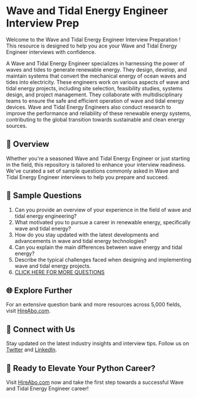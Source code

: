 # Wave and Tidal Energy Engineer Interview Prep

Welcome to the Wave and Tidal Energy Engineer Interview Preparation ! This resource is designed to help you ace your Wave and Tidal Energy Engineer interviews with confidence.

A Wave and Tidal Energy Engineer specializes in harnessing the power of waves and tides to generate renewable energy. They design, develop, and maintain systems that convert the mechanical energy of ocean waves and tides into electricity. These engineers work on various aspects of wave and tidal energy projects, including site selection, feasibility studies, systems design, and project management. They collaborate with multidisciplinary teams to ensure the safe and efficient operation of wave and tidal energy devices. Wave and Tidal Energy Engineers also conduct research to improve the performance and reliability of these renewable energy systems, contributing to the global transition towards sustainable and clean energy sources.

## 🚀 Overview

Whether you're a seasoned Wave and Tidal Energy Engineer or just starting in the field, this repository is tailored to enhance your interview readiness. We've curated a set of sample questions commonly asked in Wave and Tidal Energy Engineer interviews to help you prepare and succeed.

## 📝 Sample Questions

1. Can you provide an overview of your experience in the field of wave and tidal energy engineering?
2. What motivated you to pursue a career in renewable energy, specifically wave and tidal energy?
3. How do you stay updated with the latest developments and advancements in wave and tidal energy technologies?
4. Can you explain the main differences between wave energy and tidal energy?
5. Describe the typical challenges faced when designing and implementing wave and tidal energy projects.
6. [CLICK HERE FOR MORE QUESTIONS](https://hireabo.com/job/20_0_18/Wave%20and%20Tidal%20Energy%20Engineer)

## 🌐 Explore Further

For an extensive question bank and more resources across 5,000 fields, visit [HireAbo.com](https://www.hireabo.com).

## 📱 Connect with Us

Stay updated on the latest industry insights and interview tips. Follow us on [Twitter](https://twitter.com/hireabo) and [LinkedIn](https://www.linkedin.com/in/hire-abo-3609972a8/).

## 🚀 Ready to Elevate Your Python Career?

Visit [HireAbo.com](https://www.hireabo.com) now and take the first step towards a successful Wave and Tidal Energy Engineer career!